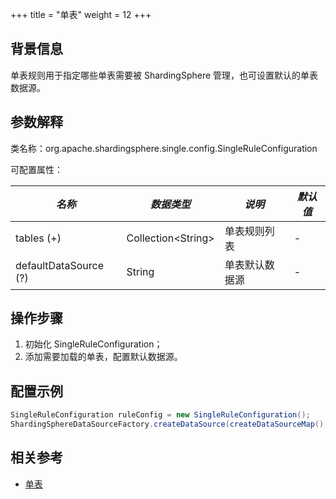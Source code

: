 +++
title = "单表"
weight = 12
+++

## 背景信息

单表规则用于指定哪些单表需要被 ShardingSphere 管理，也可设置默认的单表数据源。

## 参数解释

类名称：org.apache.shardingsphere.single.config.SingleRuleConfiguration

可配置属性：

| *名称*                  | *数据类型*               | *说明*    | *默认值* |
|-----------------------|----------------------|---------|-------|
| tables (+)            | Collection\<String\> | 单表规则列表  | -     |
| defaultDataSource (?) | String               | 单表默认数据源 | -     |

## 操作步骤

1. 初始化 SingleRuleConfiguration；
2. 添加需要加载的单表，配置默认数据源。

## 配置示例

```java
SingleRuleConfiguration ruleConfig = new SingleRuleConfiguration();
ShardingSphereDataSourceFactory.createDataSource(createDataSourceMap(), Arrays.asList(ruleConfig), new Properties());
```

## 相关参考

- [单表](/cn/features/sharding/concept/#单表)
